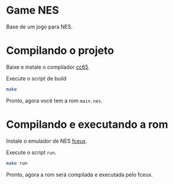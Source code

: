 # Game NES
Base de um jogo para NES.

# Compilando o projeto
Baixe e instale o compilador [cc65](https://cc65.github.io/getting-started.html).

Execute o script de build
```sh
make
```

Pronto, agora você tem a rom `main.nes`.

# Compilando e executando a rom
Instale o emulador de NES [fceux](https://fceux.com/web/home.html).

Execute o script `run`.
```sh
make run
```

Pronto, agora a rom será compilada e executada pelo fceux.
